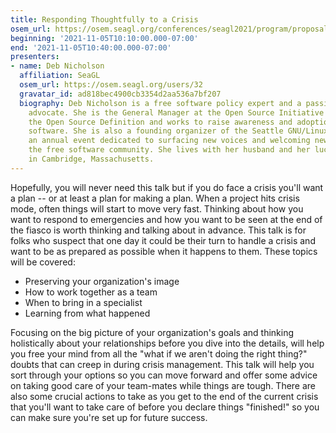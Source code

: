 ```yaml
---
title: Responding Thoughtfully to a Crisis
osem_url: https://osem.seagl.org/conferences/seagl2021/program/proposals/824
beginning: '2021-11-05T10:10:00.000-07:00'
end: '2021-11-05T10:40:00.000-07:00'
presenters:
- name: Deb Nicholson
  affiliation: SeaGL
  osem_url: https://osem.seagl.org/users/32
  gravatar_id: ad818bec4900cb3354d2aa536a7bf207
  biography: Deb Nicholson is a free software policy expert and a passionate community
    advocate. She is the General Manager at the Open Source Initiative which stewards
    the Open Source Definition and works to raise awareness and adoption of open source
    software. She is also a founding organizer of the Seattle GNU/Linux Conference,
    an annual event dedicated to surfacing new voices and welcoming new people to
    the free software community. She lives with her husband and her lucky black cat
    in Cambridge, Massachusetts.
---
```


Hopefully, you will never need this talk but if you do face a crisis you'll want a plan -- or at least a plan for making a plan. When a project hits crisis mode, often things will start to move very fast. Thinking about how you want to respond to emergencies and how you want to be seen at the end of the fiasco is worth thinking and talking about in advance. This talk is for folks who suspect that one day it could be their turn to handle a crisis and want to be as prepared as possible when it happens to them. These topics will be covered:

* Preserving your organization's image
* How to work together as a team
* When to bring in a specialist
* Learning from what happened

Focusing on the big picture of your organization's goals and thinking holistically about your relationships before you dive into the details, will help you free your mind from all the "what if we aren't doing the right thing?" doubts that can creep in during crisis management. This talk will help you sort through your options so you can move forward and offer some advice on taking good care of your team-mates while things are tough. There are also some crucial actions to take as you get to the end of the current crisis that you'll want to take care of before you declare things "finished!" so you can make sure you're set up for future success.
